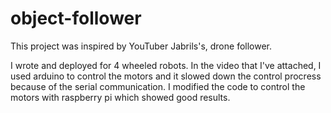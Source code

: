 # object-follower

This project was inspired by YouTuber Jabrils's, drone follower.

I wrote and deployed for 4 wheeled robots.
In the video that I've attached, I used arduino to control the motors and it slowed down the control procress because of the serial communication. I modified the code to control the motors with raspberry pi which showed good results. 

